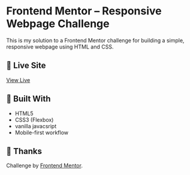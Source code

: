 
# Frontend Mentor – Responsive Webpage Challenge

This is my solution to a Frontend Mentor challenge for building a simple, responsive webpage using HTML and CSS.

## 🚀 Live Site

[View Live](https://your-live-site-link.com)

## 🔧 Built With

* HTML5
* CSS3 (Flexbox)
* vanilla javacsript
* Mobile-first workflow

## 🙌 Thanks

Challenge by [Frontend Mentor](https://www.frontendmentor.io/).


